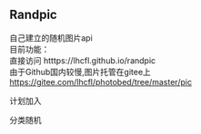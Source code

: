 Randpic
------
自己建立的随机图片api  
目前功能：  
直接访问 htttps://lhcfl.github.io/randpic    
由于Github国内较慢,图片托管在gitee上  
https://gitee.com/lhcfl/photobed/tree/master/pic

计划加入

分类随机
